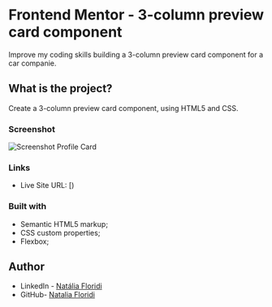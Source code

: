 # Frontend Mentor - 3-column preview card component

Improve my coding skills building a 3-column preview card component for a car companie.

## What is the project?

Create a 3-column preview card component, using HTML5 and CSS.

### Screenshot

![Screenshot Profile Card]()

### Links

- Live Site URL: [)

### Built with

- Semantic HTML5 markup;
- CSS custom properties;
- Flexbox;

## Author

- LinkedIn - [Natália Floridi](https://www.linkedin.com/in/natalia-floridi/)
- GitHub- [Natalia Floridi](https://github.com/NataliaFloridi/)
